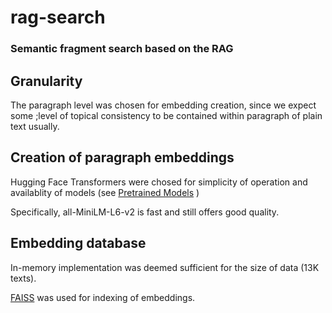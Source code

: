 # rag-search
### Semantic fragment search based on the RAG

## Granularity
The paragraph level was chosen for embedding creation, since we expect some ;level of topical consistency to be contained within paragraph of plain text usually.

## Creation of paragraph embeddings
Hugging Face Transformers were chosed for simplicity of operation and availablity of models (see 
[Pretrained Models](https://www.sbert.net/docs/pretrained_models.html)
)

Specifically, all-MiniLM-L6-v2 is fast and still offers good quality.

## Embedding database
In-memory implementation was deemed sufficient for the size of data (13K texts).

[FAISS](https://github.com/facebookresearch/faiss/wiki/Getting-started) was used for indexing of embeddings.
